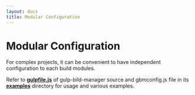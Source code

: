 ```yaml
---
layout: docs
title: Modular Configuration
---
```


# Modular Configuration
For complex projects, it can be convenient to have independent configuration to each build modules.

Refer to **[gulpfile.js][1]** of gulp-bild-manager source and gbmconfig.js file in its **[examples][0]** directory for usage and various examples.

[0]: ../../examples
[1]: ../../gulpfile.js
